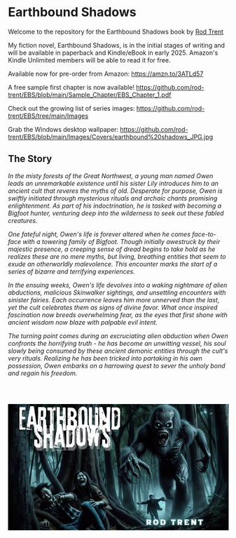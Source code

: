 # Earthbound Shadows

Welcome to the repository for the Earthbound Shadows book by <a href="https://amazon.com/author/rodtrent" target="_blank">Rod Trent</a>

My fiction novel, Earthbound Shadows, is in the initial stages of writing and will be available in paperback and Kindle/eBook in early 2025. Amazon's Kindle Unlimited members will be able to read it for free.

Available now for pre-order from Amazon: https://amzn.to/3ATLd57 

A free sample first chapter is now available! https://github.com/rod-trent/EBS/blob/main/Sample_Chapter/EBS_Chapter_1.pdf 

Check out the growing list of series images: https://github.com/rod-trent/EBS/tree/main/Images 

Grab the Windows desktop wallpaper: https://github.com/rod-trent/EBS/blob/main/Images/Covers/earthbound%20shadows_JPG.jpg 

## The Story

_In the misty forests of the Great Northwest, a young man named Owen leads an unremarkable existence until his sister Lily introduces him to an ancient cult that reveres the myths of old. Desperate for purpose, Owen is swiftly initiated through mysterious rituals and archaic chants promising enlightenment. As part of his indoctrination, he is tasked with becoming a Bigfoot hunter, venturing deep into the wilderness to seek out these fabled creatures._ 

_One fateful night, Owen's life is forever altered when he comes face-to-face with a towering family of Bigfoot. Though initially awestruck by their majestic presence, a creeping sense of dread begins to take hold as he realizes these are no mere myths, but living, breathing entities that seem to exude an otherworldly malevolence. This encounter marks the start of a series of bizarre and terrifying experiences._

_In the ensuing weeks, Owen's life devolves into a waking nightmare of alien abductions, malicious Skinwalker sightings, and unsettling encounters with sinister fairies. Each occurrence leaves him more unnerved than the last, yet the cult celebrates them as signs of divine favor. What once inspired fascination now breeds overwhelming fear, as the eyes that first shone with ancient wisdom now blaze with palpable evil intent._

_The turning point comes during an excruciating alien abduction when Owen confronts the horrifying truth - he has become an unwitting vessel, his soul slowly being consumed by these ancient demonic entities through the cult's very rituals. Realizing he has been tricked into partaking in his own possession, Owen embarks on a harrowing quest to sever the unholy bond and regain his freedom._

<br><br>

<p align="center"><img src="https://github.com/rod-trent/EBS/blob/main/Images/Covers/earthbound%20shadows_smaller.png?raw=true"></center></p>

